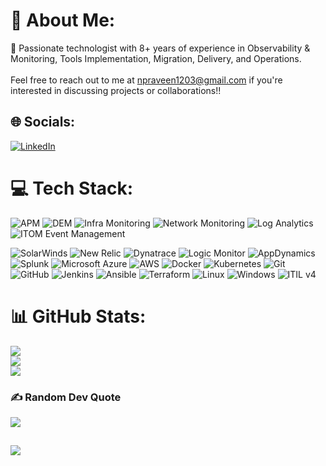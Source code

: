 # 💫 About Me:
🚀 Passionate technologist with 8+ years of experience in Observability & Monitoring, Tools Implementation, Migration, Delivery, and Operations. <br><br>Feel free to reach out to me at npraveen1203@gmail.com if you're interested in discussing projects or collaborations!!


## 🌐 Socials:
[![LinkedIn](https://img.shields.io/badge/LinkedIn-%230077B5.svg?logo=linkedin&logoColor=white)](https://linkedin.com/in/praveennaidu) 

# 💻 Tech Stack:

![APM](https://img.shields.io/badge/Application%20Performance%20Monitoring(APM)-FF5733?style=for-the-badge&logoColor=white)
![DEM](https://img.shields.io/badge/Digital%20experience%20monitoring(DEM)-9C27B0?style=for-the-badge&logoColor=white)
![Infra Monitoring](https://img.shields.io/badge/Infrastructure%20Monitoring-3F51B5?style=for-the-badge&logoColor=white)
![Network Monitoring](https://img.shields.io/badge/Network%20Monitoring-2196F3?style=for-the-badge&logoColor=white)
![Log Analytics](https://img.shields.io/badge/-Log%20Analytics-00BCD4?style=for-the-badge&logoColor=white)
![ITOM Event Management](https://img.shields.io/badge/-ITOM%20Event%20Management-4CAF50?style=for-the-badge&logoColor=white)

![SolarWinds](https://img.shields.io/badge/-SolarWinds-FF9800?style=for-the-badge&logoColor=white)
![New Relic](https://img.shields.io/badge/-New%20Relic-795548?style=for-the-badge&logo=newrelic&logoColor=white)
![Dynatrace](https://img.shields.io/badge/-Dynatrace-9E9E9E?style=for-the-badge&logo=dynatrace&logoColor=white)
![Logic Monitor](https://img.shields.io/badge/-Logic%20Monitor-607D8B?style=for-the-badge&logoColor=white)
![AppDynamics](https://img.shields.io/badge/-AppDynamics-3D5AFE?style=for-the-badge&logo=appdynamics&logoColor=white)
![Splunk](https://img.shields.io/badge/-Splunk-AA00FF?style=for-the-badge&logo=splunk&logoColor=white)
![Microsoft Azure](https://img.shields.io/badge/Azure-448AFF?style=for-the-badge&logo=microsoft-azure&logoColor=white)
![AWS](https://img.shields.io/badge/AWS-FF6F00?style=for-the-badge&logoColor=white)
![Docker](https://img.shields.io/badge/-Docker-00C853?style=for-the-badge&logo=docker&logoColor=white)
![Kubernetes](https://img.shields.io/badge/-Kubernetes-1DE9B6?style=for-the-badge&logo=kubernetes&logoColor=white)
![Git](https://img.shields.io/badge/-Git-FFC107?style=for-the-badge&logo=git&logoColor=white)
![GitHub](https://img.shields.io/badge/-GitHub-FF3D00?style=for-the-badge&logo=github&logoColor=white)
![Jenkins](https://img.shields.io/badge/-Jenkins-D50000?style=for-the-badge&logo=jenkins&logoColor=white)
![Ansible](https://img.shields.io/badge/-Ansible-2979FF?style=for-the-badge&logo=ansible&logoColor=white)
![Terraform](https://img.shields.io/badge/-Terraform-7B42BC?style=for-the-badge&logo=terraform&logoColor=white)
![Linux](https://img.shields.io/badge/-Linux-FCC624?style=for-the-badge&logo=linux&logoColor=black)
![Windows](https://img.shields.io/badge/-Windows-0078D6?style=for-the-badge&logo=windows&logoColor=white)
![ITIL v4](https://img.shields.io/badge/ITIL%20v4-ED8B00?style=for-the-badge&logoColor=white)
# 📊 GitHub Stats:
![](https://github-readme-stats.vercel.app/api?username=observex&theme=shades-of-purple&hide_border=false&include_all_commits=false&count_private=false)<br/>
![](https://github-readme-streak-stats.herokuapp.com/?user=observex&theme=shades-of-purple&hide_border=false)<br/>
![](https://github-readme-stats.vercel.app/api/top-langs/?username=observex&theme=shades-of-purple&hide_border=false&include_all_commits=false&count_private=false&layout=compact)

### ✍️ Random Dev Quote
![](https://quotes-github-readme.vercel.app/api?type=horizontal&theme=merko)

![](https://visitcount.itsvg.in/api?id=ObserveX&label=Profile%20Views&color=4&icon=5&pretty=false)
---

<!-- Proudly created with GPRM ( https://gprm.itsvg.in ) -->
